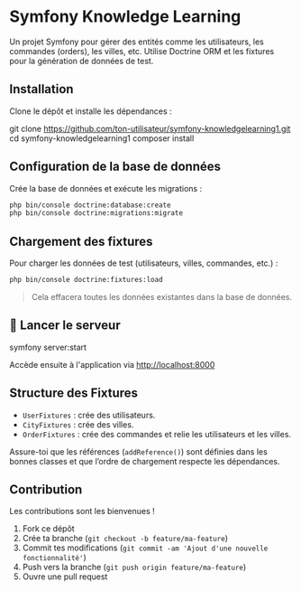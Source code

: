 # Symfony Knowledge Learning

Un projet Symfony pour gérer des entités comme les utilisateurs, les commandes (orders), les villes, etc. Utilise Doctrine ORM et les fixtures pour la génération de données de test.

## Installation

Clone le dépôt et installe les dépendances :


git clone https://github.com/ton-utilisateur/symfony-knowledgelearning1.git
cd symfony-knowledgelearning1
composer install




## Configuration de la base de données

Crée la base de données et exécute les migrations :

```bash
php bin/console doctrine:database:create
php bin/console doctrine:migrations:migrate
```

##  Chargement des fixtures

Pour charger les données de test (utilisateurs, villes, commandes, etc.) :

```bash
php bin/console doctrine:fixtures:load
```

> Cela effacera toutes les données existantes dans la base de données.

## 🧭 Lancer le serveur


symfony server:start


Accède ensuite à l'application via [http://localhost:8000](http://localhost:8000)

##  Structure des Fixtures

- `UserFixtures` : crée des utilisateurs.
- `CityFixtures` : crée des villes.
- `OrderFixtures` : crée des commandes et relie les utilisateurs et les villes.

Assure-toi que les références (`addReference()`) sont définies dans les bonnes classes et que l’ordre de chargement respecte les dépendances.

## Contribution

Les contributions sont les bienvenues !

1. Fork ce dépôt
2. Crée ta branche (`git checkout -b feature/ma-feature`)
3. Commit tes modifications (`git commit -am 'Ajout d'une nouvelle fonctionnalité'`)
4. Push vers la branche (`git push origin feature/ma-feature`)
5. Ouvre une pull request




